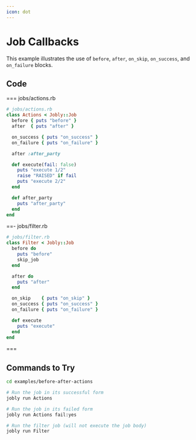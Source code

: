 ```yaml
---
icon: dot
---
```


# Job Callbacks

This example illustrates the use of `before`, `after`, `on_skip`, `on_success`, and `on_failure` blocks.

## Code

=== jobs/actions.rb

```ruby
# jobs/actions.rb
class Actions < Jobly::Job
  before { puts "before" }
  after  { puts "after" }

  on_success { puts "on_success" }
  on_failure { puts "on_failure" }

  after :after_party

  def execute(fail: false)
    puts "execute 1/2"
    raise "RAISED" if fail
    puts "execute 2/2"
  end

  def after_party
    puts "after_party"
  end
end
```

==- jobs/filter.rb

```ruby
# jobs/filter.rb
class Filter < Jobly::Job
  before do
    puts "before"
    skip_job
  end

  after do
    puts "after"
  end

  on_skip    { puts "on_skip" }
  on_success { puts "on_success" }
  on_failure { puts "on_failure" }

  def execute
    puts "execute"
  end
end
```

===

## Commands to Try

```bash
cd examples/before-after-actions

# Run the job in its successful form
jobly run Actions

# Run the job in its failed form
jobly run Actions fail:yes

# Run the filter job (will not execute the job body)
jobly run Filter
```

